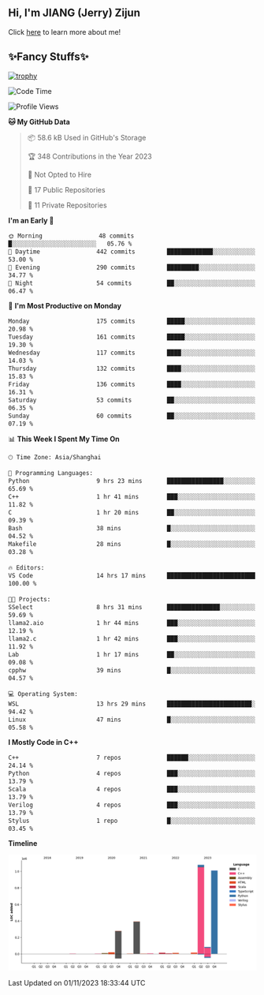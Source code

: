 ## Hi, I'm JIANG (Jerry) Zijun

Click [here](https://jzjerry.github.io/about/) to learn more about me!

## ✨Fancy Stuffs✨
[![trophy](https://github-profile-trophy.vercel.app/?username=jzjerry&theme=onedark)](https://github.com/ryo-ma/github-profile-trophy)
<!--START_SECTION:waka-->
![Code Time](http://img.shields.io/badge/Code%20Time-87%20hrs%2051%20mins-blue)

![Profile Views](http://img.shields.io/badge/Profile%20Views-1-blue)

**🐱 My GitHub Data** 

> 📦 58.6 kB Used in GitHub's Storage 
 > 
> 🏆 348 Contributions in the Year 2023
 > 
> 🚫 Not Opted to Hire
 > 
> 📜 17 Public Repositories 
 > 
> 🔑 11 Private Repositories 
 > 
**I'm an Early 🐤** 

```text
🌞 Morning                48 commits          █░░░░░░░░░░░░░░░░░░░░░░░░   05.76 % 
🌆 Daytime                442 commits         █████████████░░░░░░░░░░░░   53.00 % 
🌃 Evening                290 commits         █████████░░░░░░░░░░░░░░░░   34.77 % 
🌙 Night                  54 commits          ██░░░░░░░░░░░░░░░░░░░░░░░   06.47 % 
```
📅 **I'm Most Productive on Monday** 

```text
Monday                   175 commits         █████░░░░░░░░░░░░░░░░░░░░   20.98 % 
Tuesday                  161 commits         █████░░░░░░░░░░░░░░░░░░░░   19.30 % 
Wednesday                117 commits         ████░░░░░░░░░░░░░░░░░░░░░   14.03 % 
Thursday                 132 commits         ████░░░░░░░░░░░░░░░░░░░░░   15.83 % 
Friday                   136 commits         ████░░░░░░░░░░░░░░░░░░░░░   16.31 % 
Saturday                 53 commits          ██░░░░░░░░░░░░░░░░░░░░░░░   06.35 % 
Sunday                   60 commits          ██░░░░░░░░░░░░░░░░░░░░░░░   07.19 % 
```


📊 **This Week I Spent My Time On** 

```text
🕑︎ Time Zone: Asia/Shanghai

💬 Programming Languages: 
Python                   9 hrs 23 mins       ████████████████░░░░░░░░░   65.69 % 
C++                      1 hr 41 mins        ███░░░░░░░░░░░░░░░░░░░░░░   11.82 % 
C                        1 hr 20 mins        ██░░░░░░░░░░░░░░░░░░░░░░░   09.39 % 
Bash                     38 mins             █░░░░░░░░░░░░░░░░░░░░░░░░   04.52 % 
Makefile                 28 mins             █░░░░░░░░░░░░░░░░░░░░░░░░   03.28 % 

🔥 Editors: 
VS Code                  14 hrs 17 mins      █████████████████████████   100.00 % 

🐱‍💻 Projects: 
SSelect                  8 hrs 31 mins       ███████████████░░░░░░░░░░   59.69 % 
llama2.aio               1 hr 44 mins        ███░░░░░░░░░░░░░░░░░░░░░░   12.19 % 
llama2.c                 1 hr 42 mins        ███░░░░░░░░░░░░░░░░░░░░░░   11.92 % 
Lab                      1 hr 17 mins        ██░░░░░░░░░░░░░░░░░░░░░░░   09.08 % 
cpphw                    39 mins             █░░░░░░░░░░░░░░░░░░░░░░░░   04.57 % 

💻 Operating System: 
WSL                      13 hrs 29 mins      ████████████████████████░   94.42 % 
Linux                    47 mins             █░░░░░░░░░░░░░░░░░░░░░░░░   05.58 % 
```

**I Mostly Code in C++** 

```text
C++                      7 repos             ██████░░░░░░░░░░░░░░░░░░░   24.14 % 
Python                   4 repos             ███░░░░░░░░░░░░░░░░░░░░░░   13.79 % 
Scala                    4 repos             ███░░░░░░░░░░░░░░░░░░░░░░   13.79 % 
Verilog                  4 repos             ███░░░░░░░░░░░░░░░░░░░░░░   13.79 % 
Stylus                   1 repo              █░░░░░░░░░░░░░░░░░░░░░░░░   03.45 % 
```



**Timeline**

![Lines of Code chart](https://raw.githubusercontent.com/Jzjerry/Jzjerry/main/assets/bar_graph.png)


 Last Updated on 01/11/2023 18:33:44 UTC
<!--END_SECTION:waka-->
